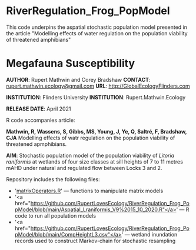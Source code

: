 # RiverRegulation_Frog_PopModel
This code underpins the aspatial stochastic population model presented in the article "Modelling effects of water regulation on the population viability of threatened amphibians"


# Megafauna Susceptibility

<strong>AUTHOR</strong>: Rupert Mathwin and Corey Bradshaw
<strong>CONTACT</strong>: rupert.mathwin.ecology@gmail.com
<strong>URL</strong>: http://GlobalEcologyFlinders.com

<strong>INSTITUTION</strong>: Flinders University
<strong>INSTITUTION</strong>: Rupert.Mathwin.Ecology

<strong>RELEASE DATE</strong>: April 2021

R code accompanies article: 

<strong>Mathwin, R, Wassens, S, Gibbs, MS, Young, J, Ye, Q, Saltré, F, Bradshaw, CJA</strong> Modelling effects of watr regulation on the population viability of threatened apmphibians. 

<strong>AIM</strong>: Stochastic population model of the population viability of <i>Litoria raniformis</i> at wetlands of four size classes at sill heights of 7 to 11 metres mAHD under natural and regulated flow between Locks 3 and 2. 

Repository includes the following files:
- '<a href="https://github.com/cjabradshaw/MegafaunaSusceptibility/blob/master/matrixOperators.r">matrixOperators.R</a>' — functions to manipulate matrix models
- '<a href="https://github.com/RupertLovesEcology/RiverRegulation_Frog_PopModel/blob/main/Aspatial_Lraniformis_V9%2015_10_2020.R"</a>' — R code to run all population models
- '<a href="https://github.com/RupertLovesEcology/RiverRegulation_Frog_PopModel/blob/main/CompHeightL3.csv"</a>' — wetland inundation records used to construct Markov-chain for stochastic resampling

